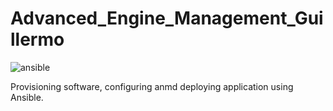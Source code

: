 # Advanced_Engine_Management_Guillermo

![ansible](../Advanced_Engine_Management_Guillermo/assets/ansible.png)


Provisioning software, configuring anmd deploying application using Ansible.
